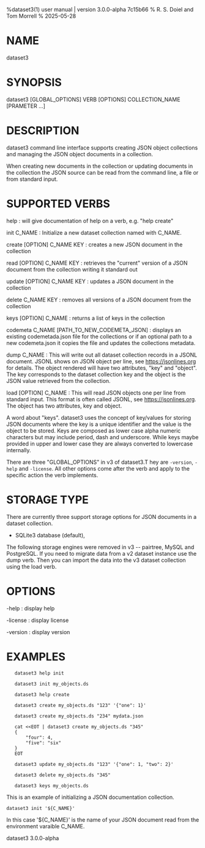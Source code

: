 %dataset3(1) user manual | version 3.0.0-alpha 7c15b66
% R. S. Doiel and Tom Morrell
% 2025-05-28

# NAME

dataset3 

# SYNOPSIS

dataset3 [GLOBAL_OPTIONS] VERB [OPTIONS] COLLECTION_NAME [PRAMETER ...]

# DESCRIPTION

dataset3 command line interface supports creating JSON object
collections and managing the JSON object documents in a collection.

When creating new documents in the collection or updating documents
in the collection the JSON source can be read from the command line,
a file or from standard input.

# SUPPORTED VERBS

help
: will give documentation of help on a verb, e.g. "help create"

init C_NAME
: Initialize a new dataset collection named with C_NAME.

create [OPTION] C_NAME KEY
: creates a new JSON document in the collection

read [OPTION] C_NAME KEY
: retrieves the "current" version of a JSON document from 
  the collection writing it standard out

update [OPTION] C_NAME KEY
: updates a JSON document in the collection

delete C_NAME KEY
: removes all versions of a JSON document from the collection

keys [OPTION] C_NAME
: returns a list of keys in the collection

codemeta C_NAME [PATH_TO_NEW_CODEMETA_JSON]
: displays an existing codemetada.json file for the collections or
if an optional path to a new codemeta.json it copies the file and updates the 
collections metadata.

dump C_NAME
: This will write out all dataset collection records in a JSONL document.
JSONL shows on JSON object per line, see https://jsonlines.org for details.
The object rendered will have two attributes, "key" and "object". The
key corresponds to the dataset collection key and the object is the JSON
value retrieved from the collection.

load [OPTION] C_NAME
: This will read JSON objects one per line from standard input. This
format is often called JSONL, see https://jsonlines.org. The object
has two attributes, key and object. 

A word about "keys". dataset3 uses the concept of key/values for
storing JSON documents where the key is a unique identifier and the
value is the object to be stored.  Keys are composed as lower case 
alpha numeric characters but may include period, dash and underscore.
While keys maybe provided in upper and lower case they are always
converted to lowercase internally.

There are three "GLOBAL_OPTIONS" in v3 of dataset3.T hey are 
`-version`, `-help`
and `-license`. All other options come
after the verb and apply to the specific action the verb
implements.

# STORAGE TYPE

There are currently three support storage options for JSON documents in a dataset collection.

- SQLite3 database (default),

The following storage engines were removed in v3 -- pairtree, MySQL and PostgreSQL. If you need
to migrate data from a v2 dataset instance use the dump verb. Then you can import the data
into the v3 dataset collection using the load verb.

# OPTIONS

-help
: display help

-license
: display license

-version
: display version

# EXAMPLES

~~~
   dataset3 help init

   dataset3 init my_objects.ds 

   dataset3 help create

   dataset3 create my_objects.ds "123" '{"one": 1}'

   dataset3 create my_objects.ds "234" mydata.json 
   
   cat <<EOT | dataset3 create my_objects.ds "345"
   {
	   "four": 4,
	   "five": "six"
   }
   EOT

   dataset3 update my_objects.ds "123" '{"one": 1, "two": 2}'

   dataset3 delete my_objects.ds "345"

   dataset3 keys my_objects.ds
~~~

This is an example of initializing a JSON documentation
collection.

~~~
dataset3 init '${C_NAME}'
~~~

In this case '${C_NAME}' is the name of your JSON document
read from the environment varaible C_NAME.

dataset3 3.0.0-alpha


